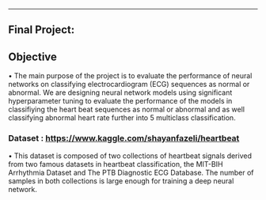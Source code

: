 ****************************************************************************************************************************************
	
## Final Project:

## Objective 

•	The main purpose of the project is to evaluate the performance of neural networks on classifying electrocardiogram (ECG) sequences as normal or abnormal. We are designing neural network models using significant hyperparameter tuning to evaluate the performance of the models in classifiying the heart beat sequences as normal or abnormal and as well classifying abnormal heart rate further into 5 multiclass classification.

### Dataset : https://www.kaggle.com/shayanfazeli/heartbeat

•	This dataset is composed of two collections of heartbeat signals derived from two famous datasets in heartbeat classification, 
the MIT-BIH Arrhythmia Dataset and The PTB Diagnostic ECG Database. The number of samples in both collections is large enough for training 
a deep neural network.
